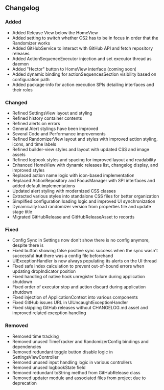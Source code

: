 ## Changelog

### Added

- Added Release View below the HomeView
- Added setting to switch whether CS2 has to be in focus in order that the Randomizer works
- Added GitHubService to interact with GitHub API and fetch repository releases
- Added ActionSequenceExecutor injection and set executor thread as daemon
- Added "Hector" button to HomeView interface (coming soon)
- Added dynamic binding for actionSequencesSection visibility based on configuration path
- Added package-info for action execution SPIs detailing interfaces and their roles

### Changed

- Refined SettingsView layout and styling
- Refined history container contents
- Refined alerts on errors
- General Alert stylings have been improved
- Several Code and Performance improvements
- Refined RandomizerView layout and styles with improved action styling, icons, and time labels
- Refined builder-view styles and layout with updated CSS and image assets
- Refined logbook styles and spacing for improved layout and readability
- Enhanced HomeView with dynamic releases list, changelog display, and improved styles
- Replaced action name logic with icon-based implementation
- Replaced ActionRepository and FocusManager with SPI interfaces and added default implementations
- Updated alert styling with modernized CSS classes
- Extracted various styles into standalone CSS files for better organization
- Simplified configuration loading logic and improved UI synchronization
- Dynamically load randomizer version from properties file and update stage title
- Migrated GitHubRelease and GitHubReleaseAsset to records

### Fixed

- Config Sync in Settings now don't show there is no config anymore, despite there is
- Fixed button showing false positive sync success when the sync wasn't successful **but** there was a config file
  beforehand
- UIExceptionHandler is now always populating its alerts on the UI thread
- Fixed safe index calculation to prevent out-of-bound errors when updating dropIndicator position
- Fixed handling of native hook unregister failure during application shutdown
- Fixed order of executor stop and action discard during application shutdown
- Fixed injection of ApplicationContext into various components
- Fixed GitHub issues URL in UIUncaughtExceptionHandler
- Fixed skipping GitHub releases without CHANGELOG.md asset and improved related exception handling

### Removed

- Removed time tracking
- Removed unused TimeTracker and RandomizerConfig bindings and dependencies
- Removed redundant toggle button disable logic in SettingsViewController
- Removed unused input handling logic in various controllers
- Removed unused logbookState field
- Removed redundant toString method from GitHubRelease class
- Removed updater module and associated files from project due to deprecation
